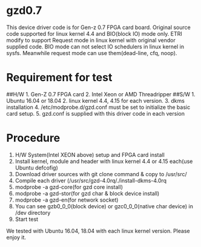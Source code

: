 # gzd0.7

This device driver code is for Gen-z 0.7 FPGA card board.
Original source code supported for linux kernel 4.4 and BIO(block IO) mode only.
ETRI modify to support Request mode in linux kernel with original vendor supplied code.
BIO mode can not select IO schedulers in linux kernel in sysfs.
Meanwhile request mode can use them(dead-line, cfq, noop).

# Requirement for test

##H/W
    1. Gen-Z 0.7 FPGA card
    2. Intel Xeon or AMD Threadripper
##S/W 
    1. Ubuntu 16.04 or 18.04
    2. linux kernel 4.4, 4.15 for each version.
    3. dkms installation
    4. /etc/modprobe.d/gzd.conf must be set to initialize the basic card setup.
    5. gzd.conf is supplied with this driver code in each version

# Procedure
   1. H/W System(Intel XEON above) setup and FPGA card install
   2. Install kernel, module and header with linux kernel 4.4 or 4.15 each(use Ubuntu defcofig)
   3. Download driver sources with git clone command & copy to /usr/src/
   4. Compile each driver (/usr/src/gzd-4.0rq/./install-dkms-4.0rq
   5. modprobe -a gzd-core(for gzd core install)
   6. modprobe -a gzd-stor(for gzd char & block device install)
   7. modprobe -a gzd-en(for network socket)
   8. You can see gzb0_0_0(block device) or gzc0_0_0(native char device) in /dev directory
   9. Start test
   
 We tested with Ubuntu 16.04, 18.04 with each linux kernel version.
 Please enjoy it.
